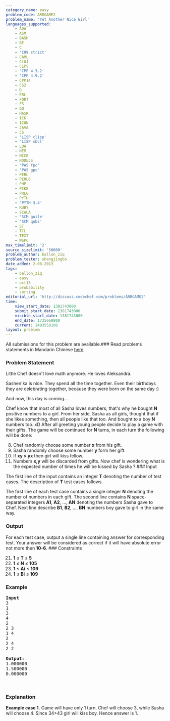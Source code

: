 ```yaml
---
category_name: easy
problem_code: ARRGAME2
problem_name: 'Yet Another Nice Girl'
languages_supported:
    - ADA
    - ASM
    - BASH
    - BF
    - C
    - 'C99 strict'
    - CAML
    - CLOJ
    - CLPS
    - 'CPP 4.3.2'
    - 'CPP 4.9.2'
    - CPP14
    - CS2
    - D
    - ERL
    - FORT
    - FS
    - GO
    - HASK
    - ICK
    - ICON
    - JAVA
    - JS
    - 'LISP clisp'
    - 'LISP sbcl'
    - LUA
    - NEM
    - NICE
    - NODEJS
    - 'PAS fpc'
    - 'PAS gpc'
    - PERL
    - PERL6
    - PHP
    - PIKE
    - PRLG
    - PYTH
    - 'PYTH 3.4'
    - RUBY
    - SCALA
    - 'SCM guile'
    - 'SCM qobi'
    - ST
    - TCL
    - TEXT
    - WSPC
max_timelimit: '2'
source_sizelimit: '50000'
problem_author: ballon_ziq
problem_tester: shangjingbo
date_added: 2-08-2013
tags:
    - ballon_ziq
    - easy
    - oct13
    - probability
    - sorting
editorial_url: 'http://discuss.codechef.com/problems/ARRGAME2'
time:
    view_start_date: 1381743000
    submit_start_date: 1381743000
    visible_start_date: 1381743000
    end_date: 1735669800
    current: 1493558108
layout: problem
---
```

All submissions for this problem are available.###  Read problems statements in Mandarin Chinese [here](http://www.codechef.com/download/translated/OCT13/mandarin/ARRGAME2.pdf)

### Problem Statement

Little Chef doesn't love math anymore. He loves Aleksandra.

 Sashen'ka is nice. They spend all the time together. Even their birthdays they are celebrating together, because they were born on the same day :)

And now, this day is coming...

Chef know that most of all Sasha loves numbers, that's why he bought **N** positive numbers to a girl. From her side, Sasha as all girls, thought that if she likes something, then all people like that too. And bought to a boy **N** numbers too. xD After all greeting young people decide to play a game with their gifts. The game will be continued for **N** turns, in each turn the following will be done:

8. Chef randomly choose some number **x** from his gift.
9. Sasha randomly choose some number **y** form her gift.
10. If **xy &gt; yx** then girl will kiss fellow.
11. Numbers **x,y** will be discarded from gifts.
Now chef is wondering what is the expected number of times he will be kissed by Sasha ? ### Input

The first line of the input contains an integer **T** denoting the number of test cases. The description of **T** test cases follows.

The first line of each test case contains a single integer **N** denoting the number of numbers in each gift. The second line contains **N** space-separated integers **A1**, **A2**, ..., **AN** denoting the numbers Sasha gave to Chef. Next line describe **B1**, **B2**, ..., **BN** numbers boy gave to girl in the same way.

### Output

For each test case, output a single line containing answer for corresponding test. Your answer will be considered as correct if it will have absolute error not more then **10-6**. ### Constraints

21. **1** ≤ **T** ≤ **5**
22. **1** ≤ **N** ≤ **105**
23. **1** ≤ **Ai** ≤ **109**
24. **1** ≤ **Bi** ≤ **109**
### Example

<pre>
<b>Input</b>
3
1
3
4
2
2 3
1 4
2
2 4
2 2

<b>Output:</b>
1.000000
1.500000
0.000000


</pre>
### Explanation

**Example case 1.** Game will have only 1 turn. Chef will choose 3, while Sasha will choose 4. Since 34&gt;43 girl will kiss boy. Hence answer is 1.
